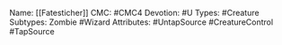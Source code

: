 Name: [[Fatesticher]]
CMC: #CMC4
Devotion: #U
Types: #Creature
Subtypes: Zombie #Wizard
Attributes: #UntapSource #CreatureControl #TapSource